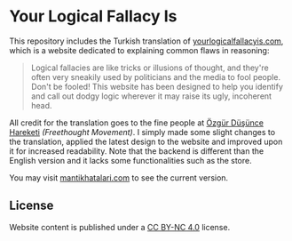 # Your Logical Fallacy Is

This repository includes the Turkish translation of [yourlogicalfallacyis.com](https://yourlogicalfallacyis.com), which is a website dedicated to explaining common flaws in reasoning:

> Logical fallacies are like tricks or illusions of thought, and they're often very sneakily used by politicians and the media to fool people. Don't be fooled! This website has been designed to help you identify and call out dodgy logic wherever it may raise its ugly, incoherent head.

All credit for the translation goes to the fine people at [Özgür Düşünce Hareketi](http://ozgurdusuncehareketi.org) *(Freethought Movement)*. I simply made some slight changes to the translation, applied the latest design to the website and improved upon it for increased readability. Note that the backend is different than the English version and it lacks some functionalities such as the store.

You may visit [mantikhatalari.com](http://mantikhatalari.com) to see the current version.

## License

Website content is published under a [CC BY-NC 4.0](https://creativecommons.org/licenses/by-nc/4.0/) license.
